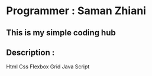 
# Programmer : Saman Zhiani
## This is my simple coding hub
## Description :
Html 
Css
Flexbox
Grid
Java Script
